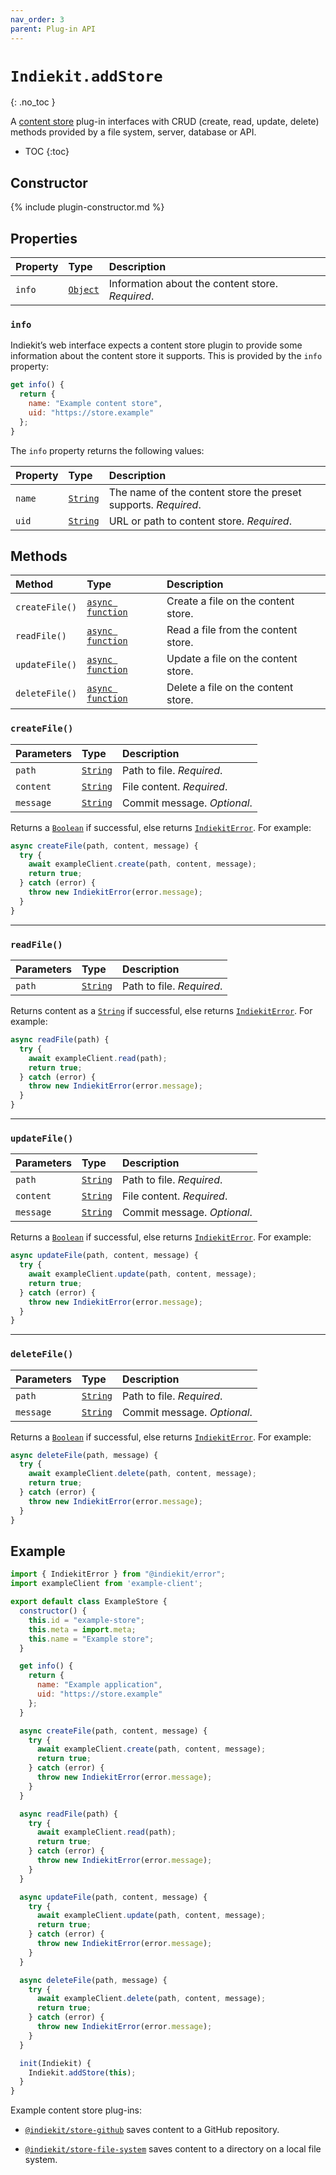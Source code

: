 ```yaml
---
nav_order: 3
parent: Plug-in API
---
```


# `Indiekit.addStore`
{: .no_toc }

A [content store](../concepts.md#content-store) plug-in interfaces with CRUD (create, read, update, delete) methods provided by a file system, server, database or API.

- TOC
{:toc}

## Constructor

{% include plugin-constructor.md %}

## Properties

| Property | Type | Description |
| :------- | :--- | :---------- |
| `info` | [`Object`][] | Information about the content store. _Required_. |

### `info`

Indiekit’s web interface expects a content store plugin to provide some information about the content store it supports. This is provided by the `info` property:

```js
get info() {
  return {
    name: "Example content store",
    uid: "https://store.example"
  };
}
```

The `info` property returns the following values:

| Property | Type | Description |
| :------- | :--- | :---------- |
| `name` | [`String`][] | The name of the content store the preset supports. _Required_. |
| `uid` | [`String`][] | URL or path to content store. _Required_. |

## Methods

| Method | Type | Description |
| :----- | :--- | :---------- |
| `createFile()` | [`async function`][] | Create a file on the content store. |
| `readFile()` | [`async function`][] | Read a file from the content store. |
| `updateFile()` | [`async function`][] | Update a file on the content store. |
| `deleteFile()` | [`async function`][] | Delete a file on the content store. |

### `createFile()`

| Parameters | Type | Description |
| :--------- | :--- | :---------- |
| `path` | [`String`][] | Path to file. _Required_. |
| `content` | [`String`][] | File content. _Required_. |
| `message` | [`String`][] | Commit message. _Optional_. |

Returns a [`Boolean`][] if successful, else returns [`IndiekitError`][]. For example:

```js
async createFile(path, content, message) {
  try {
    await exampleClient.create(path, content, message);
    return true;
  } catch (error) {
    throw new IndiekitError(error.message);
  }
}
```

***

### `readFile()`

| Parameters | Type | Description |
| :--------- | :--- | :---------- |
| `path` | [`String`][] | Path to file. _Required_. |

Returns content as a [`String`][] if successful, else returns [`IndiekitError`][]. For example:

```js
async readFile(path) {
  try {
    await exampleClient.read(path);
    return true;
  } catch (error) {
    throw new IndiekitError(error.message);
  }
}
```

***

### `updateFile()`

| Parameters | Type | Description |
| :--------- | :--- | :---------- |
| `path` | [`String`][] | Path to file. _Required_. |
| `content` | [`String`][] | File content. _Required_. |
| `message` | [`String`][] | Commit message. _Optional_. |

Returns a [`Boolean`][] if successful, else returns [`IndiekitError`][]. For example:

```js
async updateFile(path, content, message) {
  try {
    await exampleClient.update(path, content, message);
    return true;
  } catch (error) {
    throw new IndiekitError(error.message);
  }
}
```

***

### `deleteFile()`

| Parameters | Type | Description |
| :--------- | :--- | :---------- |
| `path` | [`String`][] | Path to file. _Required_. |
| `message` | [`String`][] | Commit message. _Optional_. |

Returns a [`Boolean`][] if successful, else returns [`IndiekitError`][]. For example:

```js
async deleteFile(path, message) {
  try {
    await exampleClient.delete(path, content, message);
    return true;
  } catch (error) {
    throw new IndiekitError(error.message);
  }
}
```

## Example

```js
import { IndiekitError } from "@indiekit/error";
import exampleClient from 'example-client';

export default class ExampleStore {
  constructor() {
    this.id = "example-store";
    this.meta = import.meta;
    this.name = "Example store";
  }

  get info() {
    return {
      name: "Example application",
      uid: "https://store.example"
    };
  }

  async createFile(path, content, message) {
    try {
      await exampleClient.create(path, content, message);
      return true;
    } catch (error) {
      throw new IndiekitError(error.message);
    }
  }

  async readFile(path) {
    try {
      await exampleClient.read(path);
      return true;
    } catch (error) {
      throw new IndiekitError(error.message);
    }
  }

  async updateFile(path, content, message) {
    try {
      await exampleClient.update(path, content, message);
      return true;
    } catch (error) {
      throw new IndiekitError(error.message);
    }
  }

  async deleteFile(path, message) {
    try {
      await exampleClient.delete(path, content, message);
      return true;
    } catch (error) {
      throw new IndiekitError(error.message);
    }
  }

  init(Indiekit) {
    Indiekit.addStore(this);
  }
}
```

Example content store plug-ins:

- [`@indiekit/store-github`](https://github.com/getindiekit/indiekit/tree/main/packages/store-github) saves content to a GitHub repository.

- [`@indiekit/store-file-system`](https://github.com/getindiekit/indiekit/tree/main/packages/store-file-system) saves content to a directory on a local file system.

[`async function`]: https://developer.mozilla.org/en-US/docs/Web/JavaScript/Reference/Statements/async_function
[`Boolean`]: https://developer.mozilla.org/en-US/docs/Web/JavaScript/Reference/Global_Objects/Boolean
[`Object`]: https://developer.mozilla.org/en-US/docs/Web/JavaScript/Reference/Global_Objects/Object
[`String`]: https://developer.mozilla.org/en-US/docs/Web/JavaScript/Reference/Global_Objects/String
[`IndiekitError`]: error.md
